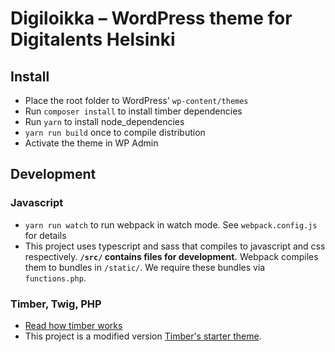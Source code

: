 # Digiloikka – WordPress theme for Digitalents Helsinki

## Install

* Place the root folder to WordPress' `wp-content/themes`
* Run `composer install` to install timber dependencies
* Run `yarn` to install node_dependencies
* `yarn run build` once to compile distribution
* Activate the theme in WP Admin

## Development

### Javascript

* `yarn run watch` to run webpack in watch mode. See `webpack.config.js` for details
* This project uses typescript and sass that compiles to javascript and css respectively. **`/src/` contains files for development.** Webpack compiles them to bundles in `/static/`. We require these bundles via `functions.php`.

### Timber, Twig, PHP

* [Read how timber works](https://timber.github.io/docs/)
* This project is a modified version [Timber's starter theme](https://github.com/timber/starter-theme).
